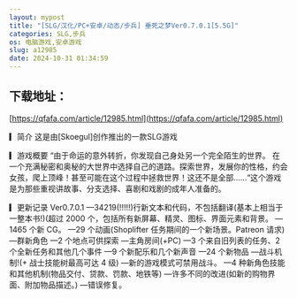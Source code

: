 ```yaml
---
layout: mypost
title: "[SLG/汉化/PC+安卓/动态/步兵] 垂死之梦Ver0.7.0.1[5.5G]"
categories: SLG,步兵
os: 电脑游戏,安卓游戏
slug: a12985
date: 2024-10-31 01:34:59
---
```


## 下载地址：

[https://qfafa.com/article/12985.html](https://qfafa.com/article/12985.html)

▎简介
 这是由\[Skoegul\]创作推出的一款SLG游戏

▎游戏概要
 “由于命运的意外转折，你发现自己身处另一个完全陌生的世界。
 在一个充满秘密和奥秘的大世界中选择自己的道路。探索世界，发展你的性格，约会女孩，爬上顶峰！甚至可能在这个过程中拯救世界！这还不是全部……“这个游戏是为那些重视讲故事、分支选择、喜剧和戏剧的成年人准备的。

▎更新记录
Ver0.7.0.1
—34219(!!!!!)行新文本和代码，不包括翻译(基本上相当于一整本书!)(超过 2000 个，包括所有新屏幕、精灵、图标、界面元素和背景。
—1465 个新 CG。
—29 个动画(Shoplifter 任务期间的一个新场景。Patreon 请求)
—群新角色
—2 个地点可供探索
—主角房间(+PC)
—3 个来自旧列表的任务、2 个全新任务和其他几个事件
—9 个新配乐和几个新声音
—24 个新物品
—战斗机制!(+ 战士技能树最高可达 4 级)
—新的游戏模式可禁用战斗。
—4 种新角色技能和其他机制(物品交付、贷款、罚款、地铁等)
—许多不同的改进(如新的购物界面、附加物品描述。)
—错误修复。